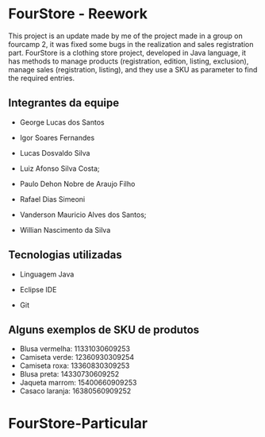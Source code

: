 
# FourStore - Reework

This project is an update made by me of the project made in a group on fourcamp 2, it was fixed some bugs in the realization and sales registration part.
FourStore is a clothing store project, developed in Java language, it has methods to manage products (registration, edition, listing, exclusion), manage sales (registration, listing), and they use a SKU as parameter to find the required entries.

## Integrantes da equipe

- George Lucas dos Santos

- Igor Soares Fernandes

- Lucas Dosvaldo Silva

- Luiz Afonso Silva Costa;

- Paulo Dehon Nobre de Araujo Filho

- Rafael Dias Simeoni

- Vanderson Mauricio Alves dos Santos;

- Willian Nascimento da Silva

## Tecnologias utilizadas

- Linguagem Java

- Eclipse IDE

- Git

## Alguns exemplos de SKU de produtos

- Blusa vermelha: 11331030609253
- Camiseta verde: 12360930309254
- Camiseta roxa: 13360830309253
- Blusa preta: 14330730609252
- Jaqueta marrom: 15400660909253
- Casaco laranja:  16380560909252
# FourStore-Particular
